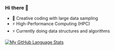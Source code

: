 ### Hi there 👋

- 🌱 Creative coding with large data sampling 
- ⚡ High-Performance Computing (HPC)
- ⚡ Currently doing data structures and algorithms


[![My GitHub Language Stats](https://github-readme-stats.vercel.app/api/top-langs/?username=ignasxv&langs_count=5&theme=tokyonight)]()
